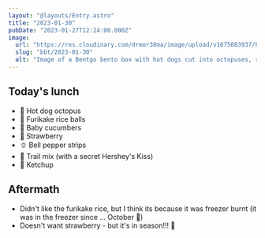 ```yaml
---
layout: "@layouts/Entry.astro"
title: "2023-01-30"
pubDate: "2023-01-27T12:24:00.000Z"
image:
  url: "https://res.cloudinary.com/drmor38ma/image/upload/v1675083937/bbt/2023-01-30.jpg"
  slug: "bbt/2023-01-30"
  alt: "Image of a Bentgo bento box with hot dogs cut into octopuses, rice shaped into balls, slice, sliced baby cucumbers, sliced strawbery, bell pepper strips, trail mix and ketchup in the center"
---
```


## Today's lunch

- 🐙 Hot dog octopus
- 🍘 Furikake rice balls
- 🥒 Baby cucumbers
- 🍓 Strawberry
- 🫑 Bell pepper strips
- 🥜 Trail mix (with a secret Hershey's Kiss)
- 🥫 Ketchup

## Aftermath

- Didn't like the furikake rice, but I think its because it was freezer burnt (it was in the freezer since ... October 🙈)
- Doesn't want strawberry - but it's in season!!! 😤
